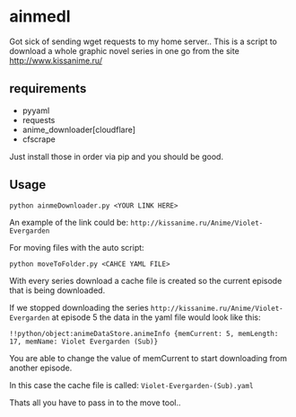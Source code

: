 # ainmedl
Got sick of sending wget requests to my home server.. This is a script to download a whole graphic novel series in one go from the site http://www.kissanime.ru/

## requirements
- pyyaml
- requests
- anime_downloader[cloudflare]
- cfscrape

Just install those in order via pip and you should be good.

## Usage
`python ainmeDownloader.py <YOUR LINK HERE>` 

An example of the link could be:
`http://kissanime.ru/Anime/Violet-Evergarden`

For moving files with the auto script:

`python moveToFolder.py <CAHCE YAML FILE>`

With every series download a cache file is created so the current episode that is being downloaded.

If we stopped downloading the series `http://kissanime.ru/Anime/Violet-Evergarden` at episode 5 the data in the yaml file would look like this:

`
!!python/object:animeDataStore.animeInfo {memCurrent: 5, memLength: 17, memName: Violet
    Evergarden (Sub)}
`

You are able to change the value of memCurrent to start downloading from another episode.

In this case the cache file is called: `Violet-Evergarden-(Sub).yaml`

Thats all you have to pass in to the move tool..

